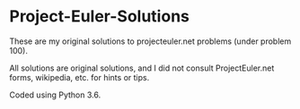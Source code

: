 # Project-Euler-Solutions
These are my original solutions to projecteuler.net problems (under problem 100).

All solutions are original solutions, and I did not consult ProjectEuler.net forms, wikipedia, etc. for hints or tips.

Coded using Python 3.6.
